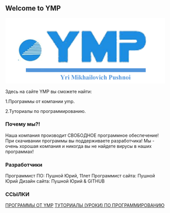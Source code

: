 ## Welcome to YMP
![YMP](/images/ym.png)


Здесь на сайте YMP вы сможете найти:

1.Программы от компании ymp.

2.Туториалы по программированию.


### Почему мы?!

Наша компания производит СВОБОДНОЕ программное
обеспечение!
При скачивании программы вы поддерживаете
разработчика!
Мы - очень хорошая компания и никогда вы не
найдете вирусы в наших программах!







### Разработчики
Программист ПО: Пушной Юрий, 11лет
Программист сайта: Пушной Юрий
Дизайн сайта: Пушной Юрий & GITHUB


### ССЫЛКИ



[ПРОГРАММЫ ОТ YMP](https://ymp-co.github.io/YMP_COMPANY/ymp/programms)
[ТУТОРИАЛЫ (УРОКИ) ПО ПРОГРАММИРОВАНИЮ](https://ymp-co.github.io/YMP_COMPANY/tutorials)
